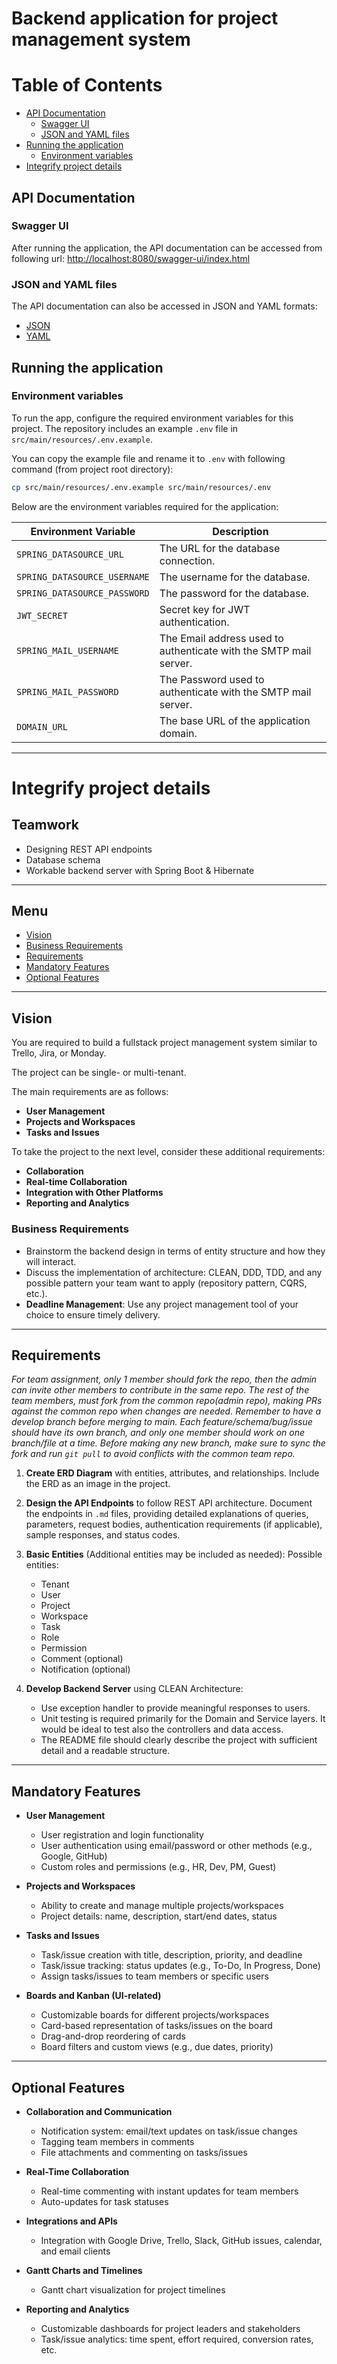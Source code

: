 # Backend application for project management system

Table of Contents
=================
   * [API Documentation](#api-documentation)
      * [Swagger UI](#swagger-ui)
      * [JSON and YAML files](#json-and-yaml-files)
   * [Running the application](#running-the-application)
     * [Environment variables](#environment-variables)
   * [Integrify project details](#integrify-project-details)

## API Documentation

### Swagger UI

After running the application, the API documentation can be accessed
from following url: [http://localhost:8080/swagger-ui/index.html](http://localhost:8080/swagger-ui/index.html)

### JSON and YAML files

The API documentation can also be accessed in JSON and YAML formats:
- [JSON](http://localhost:8080/v3/api-docs)
- [YAML](http://localhost:8080/v3/api-docs.yaml)

## Running the application

### Environment variables

To run the app, configure the required environment variables for this project.
The repository includes an example `.env` file in `src/main/resources/.env.example`.

You can copy the example file and rename it to `.env` with following command (from project root directory):

```bash
cp src/main/resources/.env.example src/main/resources/.env
```

Below are the environment variables required for the application:

| Environment Variable         | Description                                                        |
|------------------------------|--------------------------------------------------------------------|
| `SPRING_DATASOURCE_URL`      | The URL for the database connection.                               |
| `SPRING_DATASOURCE_USERNAME` | The username for the database.                                     |
| `SPRING_DATASOURCE_PASSWORD` | The password for the database.                                     |
| `JWT_SECRET`                 | Secret key for JWT authentication.                                 |
| `SPRING_MAIL_USERNAME`       | The Email address used  to authenticate with the SMTP mail server. |
| `SPRING_MAIL_PASSWORD`       | The Password  used  to authenticate with the SMTP mail server.     |
| `DOMAIN_URL`                 | The base URL of the application domain.                            |
---

# Integrify project details

## Teamwork

- Designing REST API endpoints
- Database schema
- Workable backend server with Spring Boot & Hibernate

---

## Menu

- [Vision](#vision)
- [Business Requirements](#business-requirements)
- [Requirements](#requirements)
- [Mandatory Features](#mandatory-features)
- [Optional Features](#optional-features)

---

## Vision

You are required to build a fullstack project management system similar to Trello, Jira, or Monday.

The project can be single- or multi-tenant.

The main requirements are as follows:

- **User Management**
- **Projects and Workspaces**
- **Tasks and Issues**

To take the project to the next level, consider these additional requirements:

- **Collaboration**
- **Real-time Collaboration**
- **Integration with Other Platforms**
- **Reporting and Analytics**

### Business Requirements

- Brainstorm the backend design in terms of entity structure and how they will interact. 
- Discuss the implementation of architecture: CLEAN, DDD, TDD, and any possible pattern your team want to apply (repository pattern, CQRS, etc.).
- **Deadline Management**: Use any project management tool of your choice to ensure timely delivery.

---

## Requirements

_For team assignment, only 1 member should fork the repo, then the admin can invite other members to contribute in the same repo. The rest of the team members, must fork from the common repo(admin repo), making PRs against the common repo when changes are needed. Remember to have a develop branch before merging to main. Each feature/schema/bug/issue should have its own branch, and only one member should work on one branch/file at a time. Before making any new branch, make sure to sync the fork and run `git pull` to avoid conflicts with the common team repo._

1. **Create ERD Diagram** with entities, attributes, and relationships. Include the ERD as an image in the project.

2. **Design the API Endpoints** to follow REST API architecture. Document the endpoints in `.md` files, providing detailed explanations of queries, parameters, request bodies, authentication requirements (if applicable), sample responses, and status codes.

3. **Basic Entities** (Additional entities may be included as needed):
	Possible entities:
   - Tenant
   - User
   - Project
   - Workspace
   - Task
   - Role
   - Permission
   - Comment (optional)
   - Notification (optional)

4. **Develop Backend Server** using CLEAN Architecture:

   - Use exception handler to provide meaningful responses to users.
   - Unit testing is required primarily for the Domain and Service layers. It would be ideal to test also the controllers and data access.
   - The README file should clearly describe the project with sufficient detail and a readable structure.

---

## Mandatory Features

- **User Management**
   - User registration and login functionality
   - User authentication using email/password or other methods (e.g., Google, GitHub)
   - Custom roles and permissions (e.g., HR, Dev, PM, Guest)

- **Projects and Workspaces**
   - Ability to create and manage multiple projects/workspaces
   - Project details: name, description, start/end dates, status

- **Tasks and Issues**
   - Task/issue creation with title, description, priority, and deadline
   - Task/issue tracking: status updates (e.g., To-Do, In Progress, Done)
   - Assign tasks/issues to team members or specific users

- **Boards and Kanban (UI-related)**
   - Customizable boards for different projects/workspaces
   - Card-based representation of tasks/issues on the board
   - Drag-and-drop reordering of cards
   - Board filters and custom views (e.g., due dates, priority)

---

## Optional Features

- **Collaboration and Communication**
   - Notification system: email/text updates on task/issue changes
   - Tagging team members in comments
   - File attachments and commenting on tasks/issues

- **Real-Time Collaboration**
   - Real-time commenting with instant updates for team members
   - Auto-updates for task statuses

- **Integrations and APIs**
   - Integration with Google Drive, Trello, Slack, GitHub issues, calendar, and email clients

- **Gantt Charts and Timelines**
   - Gantt chart visualization for project timelines

- **Reporting and Analytics**
   - Customizable dashboards for project leaders and stakeholders
   - Task/issue analytics: time spent, effort required, conversion rates, etc.

